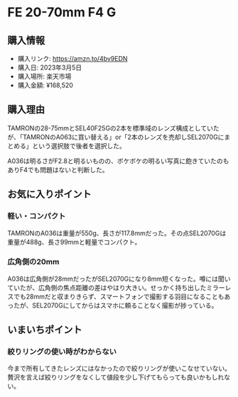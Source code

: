 # FE 20-70mm F4 G
## 購入情報
- 購入リンク: <https://amzn.to/4bv9EDN>
- 購入日: 2023年3月5日
- 購入場所: 楽天市場
- 購入金額: ¥168,520

## 購入理由
TAMRONの28-75mmとSEL40F25Gの2本を標準域のレンズ構成としていたが、「TAMRONのA063に買い替える」or「2本のレンズを売却しSEL2070Gにまとめる」という選択肢で後者を選択した。

A036は明るさがF2.8と明るいものの、ボケボケの明るい写真に飽きていたのもありF4でも問題はないと判断した。
## お気に入りポイント
### 軽い・コンパクト
TAMRONのA036は重量が550g、長さが117.8mmだった。その点SEL2070Gは重量が488g、長さ99mmと軽量でコンパクト。
### 広角側の20mm
A036は広角側が28mmだったがSEL2070Gになり8mm短くなった。噂には聞いていたが、広角側の焦点距離の差はやはり大きい。せっかく持ち出したミラーレスでも28mmだと収まりきらず、スマートフォンで撮影する羽目になることもあったが、SEL2070Gにしてからはスマホに頼ることなく撮影が捗っている。
## いまいちポイント
### 絞りリングの使い時がわからない
今まで所有してきたレンズにはなかったので絞りリングが使いこなせていない。贅沢を言えば絞りリングをなくして値段を少し下げてもらっても良いかもしれない。